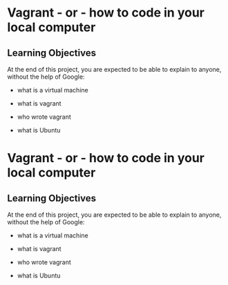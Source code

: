 # Vagrant - or - how to code in your local computer

## Learning Objectives

At the end of this project, you are expected to be able to explain to anyone, without the help of Google:

* what is a virtual machine

* what is vagrant

* who wrote vagrant

* what is Ubuntu
# Vagrant - or - how to code in your local computer

## Learning Objectives

At the end of this project, you are expected to be able to explain to anyone, without the help of Google:

* what is a virtual machine

* what is vagrant

* who wrote vagrant

* what is Ubuntu

